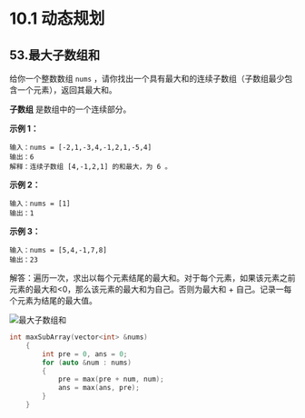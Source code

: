 # 10.1 动态规划

## 53.最大子数组和

给你一个整数数组 `nums` ，请你找出一个具有最大和的连续子数组（子数组最少包含一个元素），返回其最大和。

**子数组** 是数组中的一个连续部分。

**示例 1：**

```
输入：nums = [-2,1,-3,4,-1,2,1,-5,4]
输出：6
解释：连续子数组 [4,-1,2,1] 的和最大，为 6 。
```

**示例 2：**

```
输入：nums = [1]
输出：1
```

**示例 3：**

```
输入：nums = [5,4,-1,7,8]
输出：23
```

解答：遍历一次，求出以每个元素结尾的最大和。对于每个元素，如果该元素之前元素的最大和<0，那么该元素的最大和为自己。否则为最大和 + 自己。记录一每个元素为结尾的最大值。

![最大子数组和](https://csnotes.oss-cn-beijing.aliyuncs.com/photos/%E6%9C%80%E5%A4%A7%E5%AD%90%E6%95%B0%E7%BB%84%E5%92%8C-20230226102924248.gif)

```c++
int maxSubArray(vector<int> &nums)
    {
        int pre = 0, ans = 0;
        for (auto &num : nums)
        {
            pre = max(pre + num, num);
            ans = max(ans, pre);
        }
    }
```


